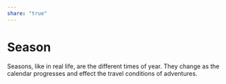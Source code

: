 ```yaml
---  
share: "true"  
---  
```

  
# Season    
    
Seasons, like in real life, are the different times of year. They change as the calendar progresses and effect the travel conditions of adventures.
